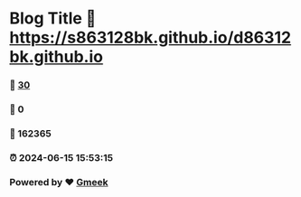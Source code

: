 # Blog Title :link: https://s863128bk.github.io/d86312bk.github.io 
### :page_facing_up: [30](https://s863128bk.github.io/d86312bk.github.io/tag.html) 
### :speech_balloon: 0 
### :hibiscus: 162365 
### :alarm_clock: 2024-06-15 15:53:15 
### Powered by :heart: [Gmeek](https://github.com/Meekdai/Gmeek)
